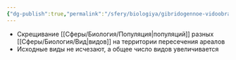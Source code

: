 ```yaml
---
{"dg-publish":true,"permalink":"/sfery/biologiya/gibridogennoe-vidoobrazovanie/","tags":["Эволюция"]}
---
```


- Скрещивание [[Сферы/Биология/Популяция\|популяций]] разных [[Сферы/Биология/Вид\|видов]] на территории пересечения ареалов 
- Исходные виды не исчезают, а общее число видов увеличивается   